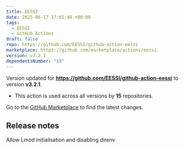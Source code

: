 ```yaml
---
title: EESSI
date: 2025-06-17 17:01:48 +00:00
tags:
  - EESSI
  - GitHub Actions
draft: false
repo: https://github.com/EESSI/github-action-eessi
marketplace: https://github.com/marketplace/actions/eessi
version: v3.2.1
dependentsNumber: "15"
---
```



Version updated for **https://github.com/EESSI/github-action-eessi** to version **v3.2.1**.
- This action is used across all versions by **15** repositories.

Go to the [GitHub Marketplace](https://github.com/marketplace/actions/eessi) to find the latest changes.

## Release notes

Allow Lmod initialisation and disabling direnv
